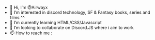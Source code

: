 - 👋 Hi, I’m @Airwayx
- 👀 I’m interested in discord technology, SF & Fantasy books, series and films ^^
- 🌱 I’m currently learning HTML/CSS/Javascript
- 💞️ I’m looking to collaborate on Discord.JS where i aim to work
- 📫 How to reach me :

